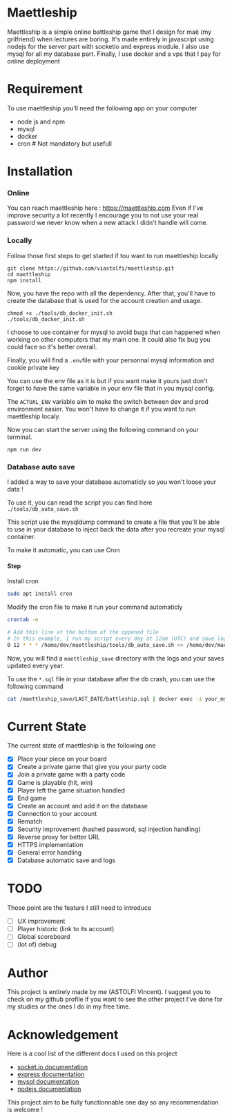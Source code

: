 # Maettleship

Maettleship is a simple online battleship game that I design for maë (my grilfriend) when lectures are boring. 
It's made entirely in javascript using nodejs for the server part with socketio and express module. I also use mysql for all my database part. Finally, I use docker and a vps that I pay for online deployment

# Requirement

To use maettleship you'll need the following app on your computer

* node js and npm
* mysql
* docker
* cron # Not mandatory but usefull

# Installation

### Online

You can reach maettleship here : https://maettleship.com
Even if I've improve security a lot recently I encourage you to not use your real password we never know when a new attack I didn't handle will come.

### Locally

Follow those first steps to get started if tou want to run maettleship locally

```
git clone https://github.com/viastolfi/maettleship.git
cd maettleship
npm install
```

Now, you have the repo with all the dependency. After that, you'll have to create the database that is used for the account creation and usage.

```
chmod +x ./tools/db_docker_init.sh
./tools/db_docker_init.sh
```

I choose to use container for mysql to avoid bugs that can happened when working on other computers that my main one. It could also fix bug you could face so it's better overall.

Finally, you will find a `.env`file with your personnal mysql information and cookie private key 

You can use the env file as it is but if you want make it yours just don't forget to have the same variable in your env file that in you mysql config.

The `ACTUAL_ENV` variable aim to make the switch between dev and prod environment easier. You won't have to change it if you want to run maettleship localy.

Now you can start the server using the following command on your terminal.

`npm run dev`

### Database auto save

I added a way to save your database automaticly so you won't loose your data !

To use it, you can read the script you can find here `./tools/db_auto_save.sh`

This script use the mysqldump command to create a file that you'll be able to use in your database to inject back the data after you recreate your mysql container.

To make it automatic, you can use Cron 

#### Step 

Install cron

```bash
sudo apt install cron
```

Modify the cron file to make it run your command automaticly

```bash
crontab -e

# Add this line at the bottom of the oppened file
# In this example, I run my script every day at 12am (UTC) and save logs
0 12 * * * /home/dev/maettleship/tools/db_auto_save.sh >> /home/dev/maettleship_save/db_save.log 2>&1 
```

Now, you will find a `maettleship_save` directory with the logs and your saves updated every year.

To use the `*.sql` file in your database after the db crash, you can use the following command

```bash
cat /maettleship_save/LAST_DATE/battleship.sql | docker exec -i your_mysql_container_name mysql -u root -p yourdatabase
```

# Current State

The current state of maettleship is the following one

- [X] Place your piece on your board
- [X] Create a private game that give you your party code
- [X] Join a private game with a party code
- [X] Game is playable (hit, win)
- [X] Player left the game situation handled
- [X] End game
- [X] Create an account and add it on the database
- [X] Connection to your account
- [X] Rematch 
- [X] Security improvement (hashed password, sql injection handling)
- [X] Reverse proxy for better URL
- [X] HTTPS implementation
- [X] General error handling
- [X] Database automatic save and logs

# TODO

Those point are the feature I still need to introduce

- [ ] UX improvement
- [ ] Player historic (link to its account)
- [ ] Global scoreboard
- [ ] (lot of) debug

# Author

This project is entirely made by me (ASTOLFI Vincent). I suggest you to check on my github profile if you want to see the other project I've done for my studies or the ones I do in my free time. 

# Acknowledgement 

Here is a cool list of the different docs I used on this project

- [socket.io documentation](https://socket.io/fr/docs/v4/)
- [express documentation](https://expressjs.com/)
- [mysql documentation](https://dev.mysql.com/doc/)
- [nodejs documentation](https://nodejs.org/docs/latest/api/)

This project aim to be fully functionnable one day so any recommendation is welcome !
